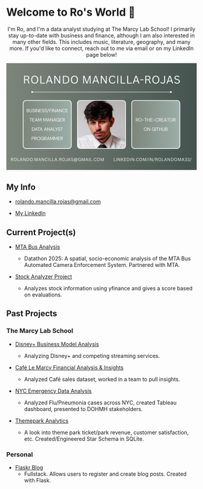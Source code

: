 # Welcome to Ro's World 🦝

<p align="center">
I'm Ro, and I'm a data analyst studying at The Marcy Lab School! I primarily stay up-to-date with business and finance, although I am also interested in many other fields. This includes music, literature, geography, and many more. If you'd like to connect, reach out to me via email or on my LinkedIn page below!
</p>

![](github-readme.png)

## My Info

- rolando.mancilla.rojas@gmail.com

- [My LinkedIn](https://www.linkedin.com/in/rolandoma33/)

## Current Project(s)

- [MTA Bus Analysis](https://github.com/ro-the-creator/Datathon-MTA-Project)
   - Datathon 2025: A spatial, socio-economic analysis of the MTA Bus Automated Camera Enforcement System. Partnered with MTA.

- [Stock Analyzer Project](https://github.com/ro-the-creator/Stocks-Analysis-Project)
   - Analyzes stock information using yfinance and gives a score based on evaluations.

  
## Past Projects

### The Marcy Lab School
- [Disney+ Business Model Analysis](https://github.com/ro-the-creator/Disney---Streaming-Business-Analysis)
  - Analyzing Disney+ and competing streaming services.

- [Café Le Marcy Financial Analysis & Insights](https://github.com/ro-the-creator/M1-Project--Cafe-Sales)
  - Analyzed Café sales dataset, worked in a team to pull insights.

- [NYC Emergency Data Analysis](https://github.com/ro-the-creator/M2-Final-Project--NYC-Stakeholders)
   - Analyzed Flu/Pneumonia cases across NYC, created Tableau dashboard, presented to DOHMH stakeholders.
 
- [Themepark Analytics](https://github.com/ro-the-creator/M3-Supernova-Analytics)
   - A look into theme park ticket/park revenue, customer satisfaction, etc. Created/Engineered Star Schema in SQLite.
 
### Personal
- [Flaskr Blog](https://github.com/ro-the-creator/blog-flask-project)
   - Fullstack. Allows users to register and create blog posts. Created with Flask.

<!--


- [Music Recommendation Project](https://github.com/ro-the-creator/Spotify-Music-Recommendation)
   - Access to Spotify data using spotipy to curate a tailored playlist based on user listening history.

   
**ro-the-creator/ro-the-creator** is a ✨ _special_ ✨ repository because its `README.md` (this file) appears on your GitHub profile.

Here are some ideas to get you started:

- 🔭 I’m currently working on ...
- 🌱 I’m currently learning ...
- 👯 I’m looking to collaborate on ...
- 🤔 I’m looking for help with ...
- 💬 Ask me about ...
- 📫 How to reach me: ...
- 😄 Pronouns: ...
- ⚡ Fun fact: ...
-->
